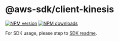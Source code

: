 # @aws-sdk/client-kinesis

[![NPM version](https://img.shields.io/npm/v/@aws-sdk/client-kinesis/beta.svg)](https://www.npmjs.com/package/@aws-sdk/client-kinesis)
[![NPM downloads](https://img.shields.io/npm/dm/@aws-sdk/client-kinesis.svg)](https://www.npmjs.com/package/@aws-sdk/client-kinesis)

For SDK usage, please step to [SDK readme](https://github.com/aws/aws-sdk-js-v3).
